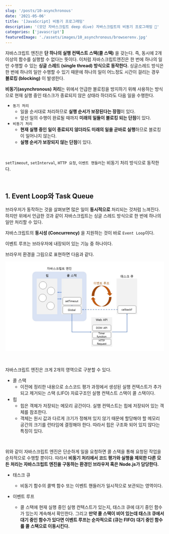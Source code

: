 ```yaml
---
slug: '/posts/10-asynchronous'
date: '2021-05-06'
title: '[JavaScript] 비동기 프로그래밍'
description: '(모던 자바스크립트 deep dive) 자바스크립트의 비동기 프로그래밍 🧐'
categories: ['javascript']
featuredImage: './assets/images/10_asynchronous/browserenv.jpg'
---
```


자바스크립트 엔진은 **단 하나의 실행 컨텍스트 스택(콜 스택)** 을 갖는다. 즉, 동시에 2개 이상의 함수를 실행할 수 없다는 뜻이다. 이처럼 자바스크립트엔진은 한 번에 하나의 일만 수행할 수 있는 **싱글 스레드 (single thread) 방식으로 동작한다.** 싱글스레드 방식은 한 번에 하나의 일만 수행할 수 있기 때문에 하나의 일이 어느정도 시간이 걸리는 경우 **블로킹 (blocking)** 이 발생한다.

**비동기(asynchronous) 처리**는 위에서 언급한 블로킹을 방지하기 위해 사용하는 방식으로 현재 실행 중인 태스크가 종료되지 않은 상태라 하더라도 다음 일을 수행한다.

- `동기 처리`
  - 일을 순서대로 처리하므로 **실행 순서가 보장된다는 장점**이 있다.
  - 앞선 일의 수행이 완료될 때까지 **미래의 일들이 블로킹 되는 단점**이 있다.
- `비동기 처리`
  - **현재 실행 중인 일이 종료되지 않더라도 미래의 일을 곧바로 실행**하므로 블로킹이 일어나지 않는다.
  - **실행 순서가 보장되지 않는 단점**이 있다.

<br>

`setTimeout`, `setInterval`, `HTTP 요청`, `이벤트 핸들러`는 비동기 처리 방식으로 동작한다.

<br>

## 1. Event Loop와 Task Queue

브라우저가 동작하는 것을 살펴보면 많은 일이 **동시적으로** 처리되는 것처럼 느껴진다. 하지만 위에서 언급한 것과 같이 자바스크립트는 싱글 스레드 방식으로 한 번에 하나의 일만 처리할 수 있다.

자바스크립트의 **동시성 (Concurrency)** 을 지원하는 것이 바로 `Event Loop`이다.

이벤트 루프는 브라우저에 내장되어 있는 기능 중 하나이다.

브라우저 환경을 그림으로 표현하면 다음과 같다.

![](./assets/images/10_asynchronous/browserenv.jpg)

<br>

자바스크립트 엔진은 크게 2개의 영역으로 구분할 수 있다.

- 콜 스택
  - 이전에 정리한 내용으로 소스코드 평가 과정에서 생성된 실행 컨텍스트가 추가되고 제거되는 스택 (LIFO) 자료구조인 실행 컨텍스트 스택이 콜 스택이다.
- 힙
  - 힙은 객체가 저장되는 메모리 공간이다. 실행 컨텍스트는 힙에 저장되어 있는 객체를 참조한다.
  - 객체는 원시 값과 다르게 크기가 정해져 있지 않기 때문에 할당해야 할 메모리 공간의 크기를 런타임에 결정해야 한다. 따라서 힙은 구조화 되어 있지 않다는 특징이 있다.

<br>

위와 같이 자바스크립트 엔진은 단순하게 일을 요청하면 콜 스택을 통해 요청된 작업을 순차적으로 수행할 뿐이다. 따라서 **비동기 처리에서 코드 평가와 실행을 제외한 다른 모든 처리는 자바스크립트 엔진을 구동하는 환경인 브라우저 혹은 Node.js가 담당한다.**

- 태스크 큐

  - 비동기 함수의 콜백 함수 또는 이벤트 핸들러가 일시적으로 보관되는 영역이다.

- 이벤트 루프

  - 콜 스택에 현재 실행 중인 실행 컨텍스트가 있는지, 태스크 큐에 대기 중인 함수가 있는지 계속해서 확인한다. 그리고 **만약 콜 스택이 비어 있는데 태스크 큐에서 대기 중인 함수가 있다면 이벤트 루프는 순차적으로 (큐는 FIFO) 대기 중인 함수를 콜 스택으로 이동시킨다.**
